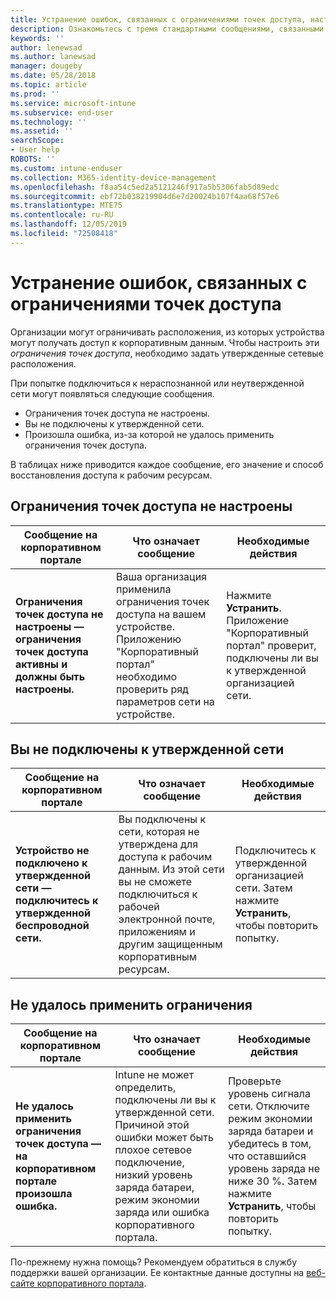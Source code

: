 ```yaml
---
title: Устранение ошибок, связанных с ограничениями точек доступа, настроенными в Intune
description: Ознакомьтесь с тремя стандартными сообщениями, связанными с политиками ограничения точек доступа в Intune, и узнайте, как устранять эти ошибки.
keywords: ''
author: lenewsad
ms.author: lanewsad
manager: dougeby
ms.date: 05/28/2018
ms.topic: article
ms.prod: ''
ms.service: microsoft-intune
ms.subservice: end-user
ms.technology: ''
ms.assetid: ''
searchScope:
- User help
ROBOTS: ''
ms.custom: intune-enduser
ms.collection: M365-identity-device-management
ms.openlocfilehash: f8aa54c5ed2a5121246f917a5b5306fab5d89edc
ms.sourcegitcommit: ebf72b038219904d6e7d20024b107f4aa68f57e6
ms.translationtype: MTE75
ms.contentlocale: ru-RU
ms.lasthandoff: 12/05/2019
ms.locfileid: "72508418"
---
```

# <a name="resolve-access-point-restrictions"></a>Устранение ошибок, связанных с ограничениями точек доступа

Организации могут ограничивать расположения, из которых устройства могут получать доступ к корпоративным данным.
Чтобы настроить эти *ограничения точек доступа*, необходимо задать утвержденные сетевые расположения.  

При попытке подключиться к нераспознанной или неутвержденной сети могут появляться следующие сообщения.

* Ограничения точек доступа не настроены.
* Вы не подключены к утвержденной сети.
* Произошла ошибка, из-за которой не удалось применить ограничения точек доступа.

 В таблицах ниже приводится каждое сообщение, его значение и способ восстановления доступа к рабочим ресурсам.

## <a name="access-point-restrictions-not-set-up"></a>Ограничения точек доступа не настроены  
| Сообщение на корпоративном портале | Что означает сообщение | Необходимые действия                                                               
|------------------------|--------------------------|--------------------------|
| **Ограничения точек доступа не настроены — ограничения точек доступа активны и должны быть настроены.** | Ваша организация применила ограничения точек доступа на вашем устройстве. Приложению "Корпоративный портал" необходимо проверить ряд параметров сети на устройстве. | Нажмите **Устранить**. Приложение "Корпоративный портал" проверит, подключены ли вы к утвержденной организацией сети. |

## <a name="not-connected-to-an-approved-network"></a>Вы не подключены к утвержденной сети  

| Сообщение на корпоративном портале | Что означает сообщение | Необходимые действия                                                                   
|------------------------|-----------------------------------|--------------------------|
| **Устройство не подключено к утвержденной сети — подключитесь к утвержденной беспроводной сети.** | Вы подключены к сети, которая не утверждена для доступа к рабочим данным. Из этой сети вы не сможете подключиться к рабочей электронной почте, приложениям и другим защищенным корпоративным ресурсам. | Подключитесь к утвержденной организацией сети. Затем нажмите **Устранить**, чтобы повторить попытку. |

## <a name="restrictions-couldnt-be-enforced"></a>Не удалось применить ограничения  

| Сообщение на корпоративном портале | Что означает сообщение | Необходимые действия                                                                      
|------------------------|-----------------------------------|--------------------------|
| **Не удалось применить ограничения точек доступа — на корпоративном портале произошла ошибка.** | Intune не может определить, подключены ли вы к утвержденной сети. Причиной этой ошибки может быть плохое сетевое подключение, низкий уровень заряда батареи, режим экономии заряда или ошибка корпоративного портала. | Проверьте уровень сигнала сети. Отключите режим экономии заряда батареи и убедитесь в том, что оставшийся уровень заряда не ниже 30 %. Затем нажмите **Устранить**, чтобы повторить попытку. 

По-прежнему нужна помощь? Рекомендуем обратиться в службу поддержки вашей организации. Ее контактные данные доступны на [веб-сайте корпоративного портала](https://portal.manage.microsoft.com/#HelpDeskDialog).
